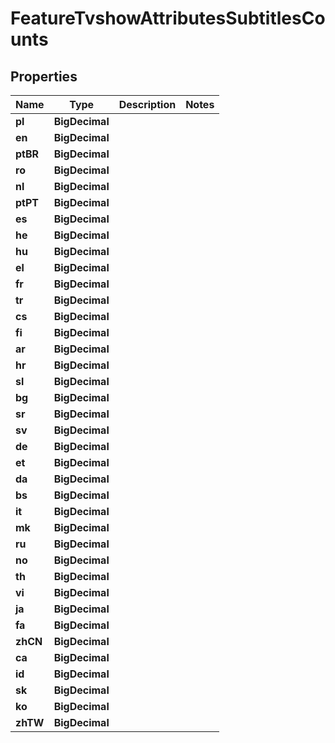 

# FeatureTvshowAttributesSubtitlesCounts


## Properties

| Name | Type | Description | Notes |
|------------ | ------------- | ------------- | -------------|
|**pl** | **BigDecimal** |  |  |
|**en** | **BigDecimal** |  |  |
|**ptBR** | **BigDecimal** |  |  |
|**ro** | **BigDecimal** |  |  |
|**nl** | **BigDecimal** |  |  |
|**ptPT** | **BigDecimal** |  |  |
|**es** | **BigDecimal** |  |  |
|**he** | **BigDecimal** |  |  |
|**hu** | **BigDecimal** |  |  |
|**el** | **BigDecimal** |  |  |
|**fr** | **BigDecimal** |  |  |
|**tr** | **BigDecimal** |  |  |
|**cs** | **BigDecimal** |  |  |
|**fi** | **BigDecimal** |  |  |
|**ar** | **BigDecimal** |  |  |
|**hr** | **BigDecimal** |  |  |
|**sl** | **BigDecimal** |  |  |
|**bg** | **BigDecimal** |  |  |
|**sr** | **BigDecimal** |  |  |
|**sv** | **BigDecimal** |  |  |
|**de** | **BigDecimal** |  |  |
|**et** | **BigDecimal** |  |  |
|**da** | **BigDecimal** |  |  |
|**bs** | **BigDecimal** |  |  |
|**it** | **BigDecimal** |  |  |
|**mk** | **BigDecimal** |  |  |
|**ru** | **BigDecimal** |  |  |
|**no** | **BigDecimal** |  |  |
|**th** | **BigDecimal** |  |  |
|**vi** | **BigDecimal** |  |  |
|**ja** | **BigDecimal** |  |  |
|**fa** | **BigDecimal** |  |  |
|**zhCN** | **BigDecimal** |  |  |
|**ca** | **BigDecimal** |  |  |
|**id** | **BigDecimal** |  |  |
|**sk** | **BigDecimal** |  |  |
|**ko** | **BigDecimal** |  |  |
|**zhTW** | **BigDecimal** |  |  |



